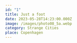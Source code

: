 ```yaml
---
id: "1"
title: Just a foot
date: 2023-05-28T14:23:00.000Z
image: /images/photo08_5a.webp
category: Strange Cities
place: Copenhagen
---
```


